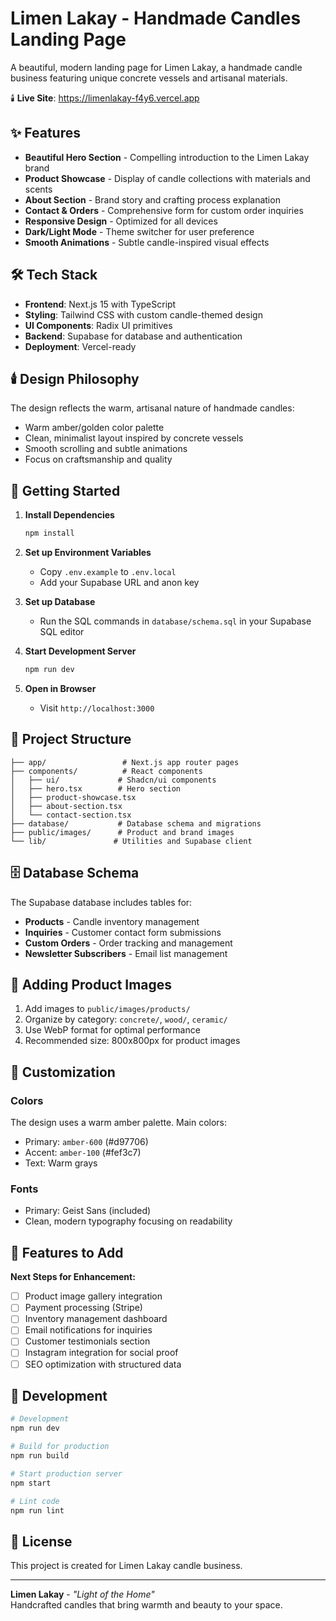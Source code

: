 # Limen Lakay - Handmade Candles Landing Page

A beautiful, modern landing page for Limen Lakay, a handmade candle business featuring unique concrete vessels and artisanal materials.

🕯️ **Live Site**: https://limenlakay-f4y6.vercel.app

## ✨ Features

- **Beautiful Hero Section** - Compelling introduction to the Limen Lakay brand
- **Product Showcase** - Display of candle collections with materials and scents
- **About Section** - Brand story and crafting process explanation  
- **Contact & Orders** - Comprehensive form for custom order inquiries
- **Responsive Design** - Optimized for all devices
- **Dark/Light Mode** - Theme switcher for user preference
- **Smooth Animations** - Subtle candle-inspired visual effects

## 🛠️ Tech Stack

- **Frontend**: Next.js 15 with TypeScript
- **Styling**: Tailwind CSS with custom candle-themed design
- **UI Components**: Radix UI primitives
- **Backend**: Supabase for database and authentication
- **Deployment**: Vercel-ready

## 🕯️ Design Philosophy

The design reflects the warm, artisanal nature of handmade candles:
- Warm amber/golden color palette
- Clean, minimalist layout inspired by concrete vessels
- Smooth scrolling and subtle animations
- Focus on craftsmanship and quality

## 🚀 Getting Started

1. **Install Dependencies**
   ```bash
   npm install
   ```

2. **Set up Environment Variables**
   - Copy `.env.example` to `.env.local`
   - Add your Supabase URL and anon key

3. **Set up Database**
   - Run the SQL commands in `database/schema.sql` in your Supabase SQL editor

4. **Start Development Server**
   ```bash
   npm run dev
   ```

5. **Open in Browser**
   - Visit `http://localhost:3000`

## 📁 Project Structure

```
├── app/                 # Next.js app router pages
├── components/          # React components
│   ├── ui/             # Shadcn/ui components
│   ├── hero.tsx        # Hero section
│   ├── product-showcase.tsx
│   ├── about-section.tsx
│   └── contact-section.tsx
├── database/           # Database schema and migrations
├── public/images/      # Product and brand images
└── lib/               # Utilities and Supabase client
```

## 🗄️ Database Schema

The Supabase database includes tables for:
- **Products** - Candle inventory management
- **Inquiries** - Customer contact form submissions
- **Custom Orders** - Order tracking and management
- **Newsletter Subscribers** - Email list management

## 📸 Adding Product Images

1. Add images to `public/images/products/`
2. Organize by category: `concrete/`, `wood/`, `ceramic/`
3. Use WebP format for optimal performance
4. Recommended size: 800x800px for product images

## 🎨 Customization

### Colors
The design uses a warm amber palette. Main colors:
- Primary: `amber-600` (#d97706)
- Accent: `amber-100` (#fef3c7)
- Text: Warm grays

### Fonts
- Primary: Geist Sans (included)
- Clean, modern typography focusing on readability

## 📱 Features to Add

**Next Steps for Enhancement:**
- [ ] Product image gallery integration
- [ ] Payment processing (Stripe)
- [ ] Inventory management dashboard
- [ ] Email notifications for inquiries
- [ ] Customer testimonials section
- [ ] Instagram integration for social proof
- [ ] SEO optimization with structured data

## 🔧 Development

```bash
# Development
npm run dev

# Build for production
npm run build

# Start production server
npm start

# Lint code
npm run lint
```

## 📄 License

This project is created for Limen Lakay candle business.

---

**Limen Lakay** - *"Light of the Home"*  
Handcrafted candles that bring warmth and beauty to your space.
